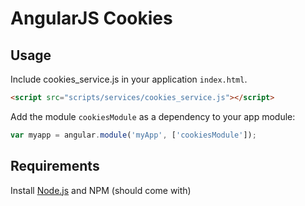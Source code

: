AngularJS Cookies
=================

Usage
-----
Include cookies_service.js in your application `index.html`.

```html
<script src="scripts/services/cookies_service.js"></script>
```

Add the module `cookiesModule` as a dependency to your app module:

```js
var myapp = angular.module('myApp', ['cookiesModule']);
```

Requirements
-----

Install [Node.js](http://nodejs.org/) and NPM (should come with)
